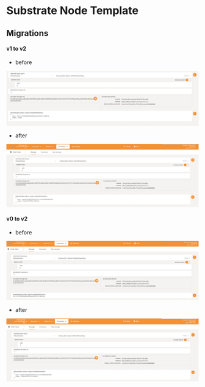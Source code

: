 # Substrate Node Template

## Migrations

#### v1 to v2

- before

![](docs/v1_to_v2_before.png)

- after

![](docs/v1_to_v2_after.png)

#### v0 to v2

- before

![](docs/v0_to_v2_before.png)

- after

![](docs/v0_to_v2_after.png)
